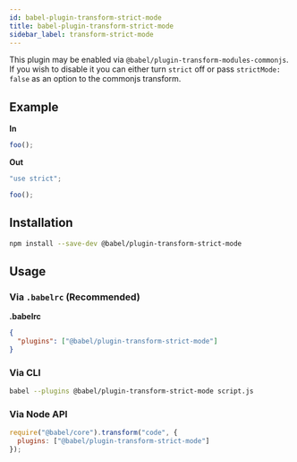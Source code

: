 ```yaml
---
id: babel-plugin-transform-strict-mode
title: babel-plugin-transform-strict-mode
sidebar_label: transform-strict-mode
---
```


This plugin may be enabled via `@babel/plugin-transform-modules-commonjs`.
If you wish to disable it you can either turn `strict` off or pass
`strictMode: false` as an option to the commonjs transform.

## Example

**In**

```javascript
foo();
```

**Out**

```javascript
"use strict";

foo();
```

## Installation

```sh
npm install --save-dev @babel/plugin-transform-strict-mode
```

## Usage

### Via `.babelrc` (Recommended)

**.babelrc**


```json
{
  "plugins": ["@babel/plugin-transform-strict-mode"]
}
```


### Via CLI

```sh
babel --plugins @babel/plugin-transform-strict-mode script.js
```

### Via Node API

```javascript
require("@babel/core").transform("code", {
  plugins: ["@babel/plugin-transform-strict-mode"]
});
```

